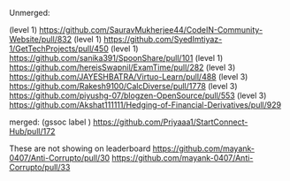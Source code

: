 Unmerged:

(level 1) https://github.com/SauravMukherjee44/CodeIN-Community-Website/pull/832
(level 1) https://github.com/SyedImtiyaz-1/GetTechProjects/pull/450
(level 1) https://github.com/sanika391/SpoonShare/pull/101
(level 1) https://github.com/hereisSwapnil/ExamTime/pull/282
(level 3) https://github.com/JAYESHBATRA/Virtuo-Learn/pull/488
(level 3) https://github.com/Rakesh9100/CalcDiverse/pull/1778
(level 3) https://github.com/piyushg-07/blogzen-OpenSource/pull/553
(level 3) https://github.com/Akshat111111/Hedging-of-Financial-Derivatives/pull/929


merged:
(gssoc label ) https://github.com/Priyaaa1/StartConnect-Hub/pull/172

These are not showing on leaderboard
https://github.com/mayank-0407/Anti-Corrupto/pull/30
https://github.com/mayank-0407/Anti-Corrupto/pull/33